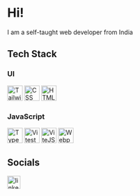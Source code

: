 # Hi!
<p>I am a self-taught web developer from India</p>

## Tech Stack
### UI

<a href="https://tailwindcss.com/"><img src="https://cdn.jsdelivr.net/gh/devicons/devicon/icons/tailwindcss/tailwindcss-original.svg" height="35" alt="Tailwind logo"  /></a>
<a href="#"><img src="https://cdn.jsdelivr.net/gh/devicons/devicon/icons/css3/css3-original.svg" height="35" alt="CSS logo"  /></a>
<a href="#"><img src="https://cdn.jsdelivr.net/gh/devicons/devicon/icons/html5/html5-original.svg" height="35" alt="HTML logo"  /></a>

  
### JavaScript

<a href="https://www.typescriptlang.org/"><img src="https://cdn.jsdelivr.net/gh/devicons/devicon/icons/typescript/typescript-original.svg" height="35" alt="Typescript logo"  /></a>
<a href="https://vitest.dev/"><img src="https://cdn.jsdelivr.net/gh/devicons/devicon/icons/vitest/vitest-original.svg" height="35" alt="Vitest logo"  /></a>
<a href="https://vitejs.dev/"><img src="https://cdn.jsdelivr.net/gh/devicons/devicon/icons/vitejs/vitejs-original.svg" height="35" alt="ViteJS logo"  /></a>
<a href="https://webpack.js.org/"><img src="https://cdn.jsdelivr.net/gh/devicons/devicon/icons/webpack/webpack-original.svg" height="35" alt="Webpack logo"  /></a>

  <!-- Will possibly learn:
  <img src="https://cdn.jsdelivr.net/gh/devicons/devicon/icons/astro/astro-original.svg" height="40" alt="astro logo"  />
  <img width="12" />
  <img src="https://cdn.jsdelivr.net/gh/devicons/devicon/icons/react/react-original.svg" height="40" alt="react logo"  />
  <img width="12" />
  <img src="https://cdn.jsdelivr.net/gh/devicons/devicon/icons/nextjs/nextjs-original.svg" height="40" alt="nextjs logo"  />
  <img width="12" />
  <img src="https://cdn.jsdelivr.net/gh/devicons/devicon/icons/nodejs/nodejs-original.svg" height="40" alt="nodejs logo"  />
  <img width="12" />
  <img src="https://cdn.jsdelivr.net/gh/devicons/devicon/icons/vuejs/vuejs-original.svg" height="40" alt="vuejs logo"  />
  <img width="12" />
  <img src="https://cdn.jsdelivr.net/gh/devicons/devicon/icons/electron/electron-original.svg" height="40" alt="Electron logo"  /> 
  <img width="12" />
  <img src="https://cdn.jsdelivr.net/gh/devicons/devicon/icons/mysql/mysql-original.svg" height="40" alt="mysql logo"  />
  <img width="12" />
  -->


## Socials
<a href="https://linkedin.com/in/tuhindas56" target="_blank" rel="noopener noreferrer">
  <img src="https://cdn.jsdelivr.net/gh/devicons/devicon/icons/linkedin/linkedin-original.svg" height="30" alt="linkedin logo"  />
</a>

<!--
**tuhindas56/tuhindas56** is a ✨ _special_ ✨ repository because its `README.md` (this file) appears on your GitHub profile.
Here are some ideas to get you started:
- 🔭 I’m currently working on ...
- 🌱 I’m currently learning ...
- 👯 I’m looking to collaborate on ...
- 🤔 I’m looking for help with ...
- 💬 Ask me about ...
- 📫 How to reach me: ...
- 😄 Pronouns: ...
- ⚡ Fun fact: ...
-->
